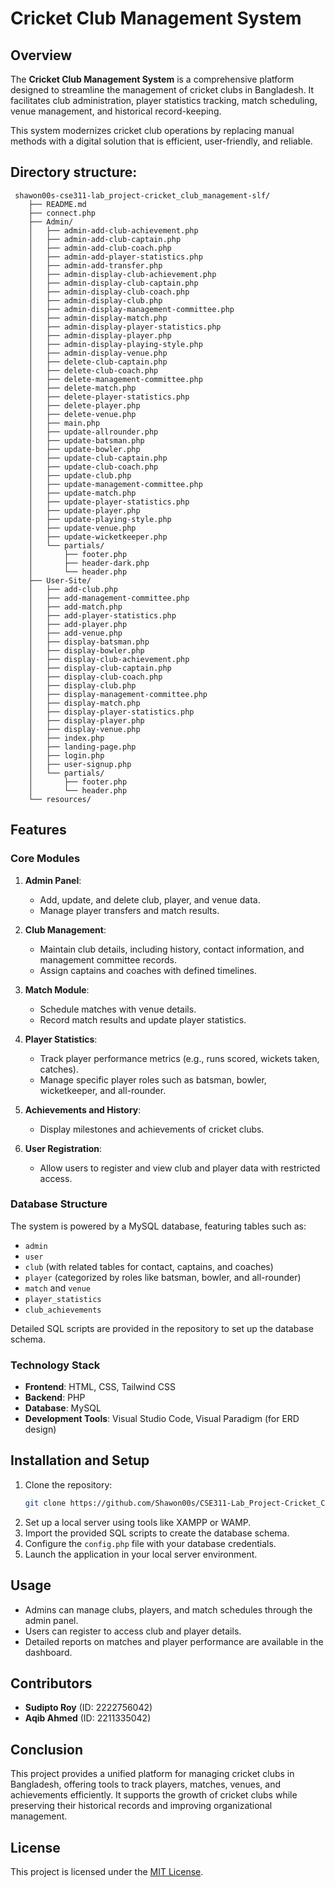 # Cricket Club Management System

## Overview

The **Cricket Club Management System** is a comprehensive platform designed to streamline the management of cricket clubs in Bangladesh. It facilitates club administration, player statistics tracking, match scheduling, venue management, and historical record-keeping.

This system modernizes cricket club operations by replacing manual methods with a digital solution that is efficient, user-friendly, and reliable.


## Directory structure:

```
 shawon00s-cse311-lab_project-cricket_club_management-slf/
    ├── README.md
    ├── connect.php
    ├── Admin/
    │   ├── admin-add-club-achievement.php
    │   ├── admin-add-club-captain.php
    │   ├── admin-add-club-coach.php
    │   ├── admin-add-player-statistics.php
    │   ├── admin-add-transfer.php
    │   ├── admin-display-club-achievement.php
    │   ├── admin-display-club-captain.php
    │   ├── admin-display-club-coach.php
    │   ├── admin-display-club.php
    │   ├── admin-display-management-committee.php
    │   ├── admin-display-match.php
    │   ├── admin-display-player-statistics.php
    │   ├── admin-display-player.php
    │   ├── admin-display-playing-style.php
    │   ├── admin-display-venue.php
    │   ├── delete-club-captain.php
    │   ├── delete-club-coach.php
    │   ├── delete-management-committee.php
    │   ├── delete-match.php
    │   ├── delete-player-statistics.php
    │   ├── delete-player.php
    │   ├── delete-venue.php
    │   ├── main.php
    │   ├── update-allrounder.php
    │   ├── update-batsman.php
    │   ├── update-bowler.php
    │   ├── update-club-captain.php
    │   ├── update-club-coach.php
    │   ├── update-club.php
    │   ├── update-management-committee.php
    │   ├── update-match.php
    │   ├── update-player-statistics.php
    │   ├── update-player.php
    │   ├── update-playing-style.php
    │   ├── update-venue.php
    │   ├── update-wicketkeeper.php
    │   └── partials/
    │       ├── footer.php
    │       ├── header-dark.php
    │       └── header.php
    ├── User-Site/
    │   ├── add-club.php
    │   ├── add-management-committee.php
    │   ├── add-match.php
    │   ├── add-player-statistics.php
    │   ├── add-player.php
    │   ├── add-venue.php
    │   ├── display-batsman.php
    │   ├── display-bowler.php
    │   ├── display-club-achievement.php
    │   ├── display-club-captain.php
    │   ├── display-club-coach.php
    │   ├── display-club.php
    │   ├── display-management-committee.php
    │   ├── display-match.php
    │   ├── display-player-statistics.php
    │   ├── display-player.php
    │   ├── display-venue.php
    │   ├── index.php
    │   ├── landing-page.php
    │   ├── login.php
    │   ├── user-signup.php
    │   └── partials/
    │       ├── footer.php
    │       └── header.php
    └── resources/

```

## Features

### Core Modules
1. **Admin Panel**:
   - Add, update, and delete club, player, and venue data.
   - Manage player transfers and match results.

2. **Club Management**:
   - Maintain club details, including history, contact information, and management committee records.
   - Assign captains and coaches with defined timelines.

3. **Match Module**:
   - Schedule matches with venue details.
   - Record match results and update player statistics.

4. **Player Statistics**:
   - Track player performance metrics (e.g., runs scored, wickets taken, catches).
   - Manage specific player roles such as batsman, bowler, wicketkeeper, and all-rounder.

5. **Achievements and History**:
   - Display milestones and achievements of cricket clubs.

6. **User Registration**:
   - Allow users to register and view club and player data with restricted access.

### Database Structure
The system is powered by a MySQL database, featuring tables such as:
- `admin`
- `user`
- `club` (with related tables for contact, captains, and coaches)
- `player` (categorized by roles like batsman, bowler, and all-rounder)
- `match` and `venue`
- `player_statistics`
- `club_achievements`

Detailed SQL scripts are provided in the repository to set up the database schema.

### Technology Stack
- **Frontend**: HTML, CSS, Tailwind CSS
- **Backend**: PHP
- **Database**: MySQL
- **Development Tools**: Visual Studio Code, Visual Paradigm (for ERD design)

## Installation and Setup

1. Clone the repository:
   ```bash
   git clone https://github.com/Shawon00s/CSE311-Lab_Project-Cricket_Club_Management-Slf.git
   ```
2. Set up a local server using tools like XAMPP or WAMP.
3. Import the provided SQL scripts to create the database schema.
4. Configure the `config.php` file with your database credentials.
5. Launch the application in your local server environment.

## Usage

- Admins can manage clubs, players, and match schedules through the admin panel.
- Users can register to access club and player details.
- Detailed reports on matches and player performance are available in the dashboard.

## Contributors

- **Sudipto Roy** (ID: 2222756042)  
- **Aqib Ahmed** (ID: 2211335042)  

## Conclusion

This project provides a unified platform for managing cricket clubs in Bangladesh, offering tools to track players, matches, venues, and achievements efficiently. It supports the growth of cricket clubs while preserving their historical records and improving organizational management.

## License

This project is licensed under the [MIT License](LICENSE).

